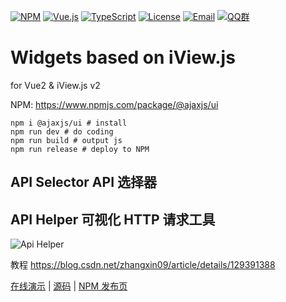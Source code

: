 [![NPM](https://img.shields.io/npm/v/@ajaxjs/ui.svg?sanitize=true)](https://www.npmjs.com/package/@ajaxjs/ui)
[![Vue.js](https://img.shields.io/badge/Vue.js-2.6.14-brightgreen.svg?style=flat&logo=vuedotjs&logoColor=white)](https://vuejs.org)
[![TypeScript](https://img.shields.io/badge/TypeScript-4.9.4-blue.svg?style=flat&logo=Typescript&logoColor=white)](https://www.typescriptlang.org/)
[![License](https://img.shields.io/badge/license-Apache--2.0-green.svg?longCache=true&style=flat)](http://www.apache.org/licenses/LICENSE-2.0.txt)
[![Email](https://img.shields.io/badge/Contact--me-Email-orange.svg)](mailto:frank@ajaxjs.com)
[![QQ群](https://framework.ajaxjs.com/static/qq.svg)](https://shang.qq.com/wpa/qunwpa?idkey=3877893a4ed3a5f0be01e809e7ac120e346102bd550deb6692239bb42de38e22)

# Widgets based on iView.js

for Vue2 & iView.js v2

NPM: https://www.npmjs.com/package/@ajaxjs/ui

```
npm i @ajaxjs/ui # install
npm run dev # do coding
npm run build # output js
npm run release # deploy to NPM
```

## API Selector API 选择器

## API Helper 可视化 HTTP 请求工具

![Api Helper](https://foruda.gitee.com/images/1678378502563913592/697d70c3_784269.png)


教程 https://blog.csdn.net/zhangxin09/article/details/129391388

[在线演示](https://framework.ajaxjs.com/demo/api-helper/) | [源码](https://gitee.com/sp42_admin/ajaxjs/tree/master/aj-ui-widget/api-helper) | [NPM 发布页](https://www.npmjs.com/package/@ajaxjs/aj-api-helper)